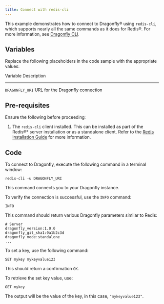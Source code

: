 ```yaml
---
title: Connect with redis-cli
---
```


This example demonstrates how to connect to Dragonfly® using
`redis-cli`, which supports nearly all the same commands as it does for
Redis®. For more information, see [Dragonfly
CLI](https://www.dragonflydb.io/docs/development/cli).

## Variables

Replace the following placeholders in the code sample with the
appropriate values:

  Variable          Description
  ----------------- ----------------------------------
  `DRAGONFLY_URI`   URL for the Dragonfly connection

## Pre-requisites

Ensure the following before proceeding:

1.  The `redis-cli` client installed. This can be installed as part of
    the Redis®\* server installation or as a standalone client. Refer to
    the [Redis Installation
    Guide](https://redis.io/docs/getting-started/tutorial/) for more
    information.

## Code

To connect to Dragonfly, execute the following command in a terminal
window:

``` 
redis-cli -u DRAGONFLY_URI
```

This command connects you to your Dragonfly instance.

To verify the connection is successful, use the `INFO` command:

``` 
INFO
```

This command should return various Dragonfly parameters similar to
Redis:

``` text
# Server
dragonfly_version:1.0.0
dragonfly_git_sha1:0a1b2c3d
dragonfly_mode:standalone
...
```

To set a key, use the following command:

``` 
SET mykey mykeyvalue123
```

This should return a confirmation `OK`.

To retrieve the set key value, use:

``` 
GET mykey
```

The output will be the value of the key, in this case,
`"mykeyvalue123"`.
